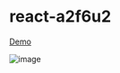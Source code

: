 # react-a2f6u2

[Demo](https://react-a2f6u2.stackblitz.io)

![image](https://user-images.githubusercontent.com/44171601/142071270-20b0857b-4088-4a46-a715-039965b9a20e.png)
